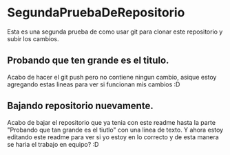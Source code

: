 # SegundaPruebaDeRepositorio

Esta es una segunda prueba de como usar git para clonar este repositorio y subir los cambios.

## Probando que ten grande es el titulo.

Acabo de hacer el git push pero no contiene ningun cambio, asique estoy agregando estas lineas para ver si funcionan mis cambios :D

## Bajando repositorio nuevamente.

Acabo de bajar el repositorio que ya tenia con este readme hasta la parte "Probando que tan grande es el tiutlo" con una linea de texto.
Y ahora estoy editando este readme para ver si yo estoy en lo correcto y de esta manera se haria el trabajo en equipo? :D
